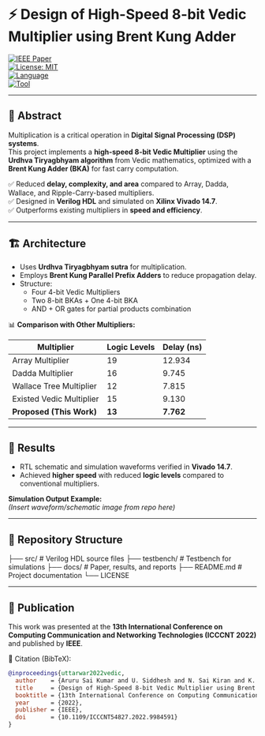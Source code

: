 # ⚡ Design of High-Speed 8-bit Vedic Multiplier using Brent Kung Adder  

[![IEEE Paper](https://img.shields.io/badge/IEEE-Published-blue)](https://ieeexplore.ieee.org/document/9984591)  
[![License: MIT](https://img.shields.io/badge/License-MIT-green.svg)](LICENSE)  
[![Language](https://img.shields.io/badge/Verilog-HDL-orange)]()  
[![Tool](https://img.shields.io/badge/Simulation-Vivado%2014.7-blue)]()  

---

## 📖 Abstract  

Multiplication is a critical operation in **Digital Signal Processing (DSP) systems**.  
This project implements a **high-speed 8-bit Vedic Multiplier** using the **Urdhva Tiryagbhyam algorithm** from Vedic mathematics, optimized with a **Brent Kung Adder (BKA)** for fast carry computation.  

✅ Reduced **delay, complexity, and area** compared to Array, Dadda, Wallace, and Ripple-Carry-based multipliers.  
✅ Designed in **Verilog HDL** and simulated on **Xilinx Vivado 14.7**.  
✅ Outperforms existing multipliers in **speed and efficiency**.  

---

## 🏗️ Architecture  

- Uses **Urdhva Tiryagbhyam sutra** for multiplication.  
- Employs **Brent Kung Parallel Prefix Adders** to reduce propagation delay.  
- Structure:  
  - Four 4-bit Vedic Multipliers  
  - Two 8-bit BKAs + One 4-bit BKA  
  - AND + OR gates for partial products combination  

📊 **Comparison with Other Multipliers:**  

| Multiplier              | Logic Levels | Delay (ns) |
|--------------------------|--------------|------------|
| Array Multiplier         | 19           | 12.934     |
| Dadda Multiplier         | 16           | 9.745      |
| Wallace Tree Multiplier  | 12           | 7.815      |
| Existed Vedic Multiplier | 15           | 9.130      |
| **Proposed (This Work)** | **13**       | **7.762**  |

---

## 🔬 Results  

- RTL schematic and simulation waveforms verified in **Vivado 14.7**.  
- Achieved **higher speed** with reduced **logic levels** compared to conventional multipliers.  

**Simulation Output Example:**  
*(Insert waveform/schematic image from repo here)*  

---

## 📂 Repository Structure  

├── src/ # Verilog HDL source files
├── testbench/ # Testbench for simulations
├── docs/ # Paper, results, and reports
├── README.md # Project documentation
└── LICENSE


---

## 📄 Publication  

This work was presented at the **13th International Conference on Computing Communication and Networking Technologies (ICCCNT 2022)** and published by **IEEE**.  

📑 Citation (BibTeX):  

```bibtex
@inproceedings{uttarwar2022vedic,
  author    = {Aruru Sai Kumar and U. Siddhesh and N. Sai Kiran and K. Bhavitha},
  title     = {Design of High-Speed 8-bit Vedic Multiplier using Brent Kung Adders},
  booktitle = {13th International Conference on Computing Communication and Networking Technologies (ICCCNT)},
  year      = {2022},
  publisher = {IEEE},
  doi       = {10.1109/ICCCNT54827.2022.9984591}
}
